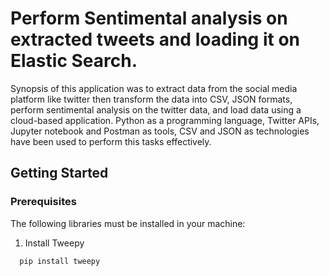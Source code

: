 # Perform Sentimental analysis on extracted tweets and loading it on Elastic Search.

Synopsis of this application was to extract data from the social media platform like twitter then transform the data into CSV, JSON formats, perform sentimental analysis on the twitter data, and load data using a cloud-based application. Python as a programming language, Twitter APIs, Jupyter notebook and Postman as tools, CSV and JSON as technologies have been used to perform this tasks effectively.

## Getting Started


### Prerequisites
The following libraries must be installed in your machine:

1. Install Tweepy
```
  pip install tweepy
```

